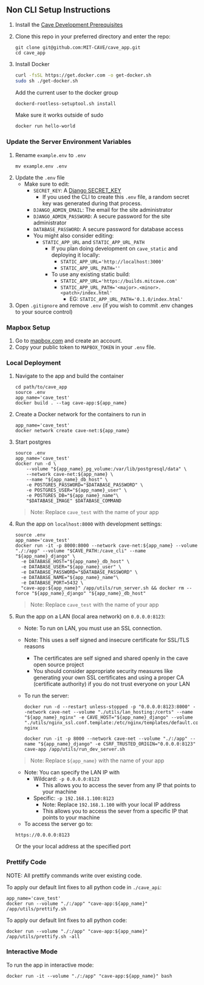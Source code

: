 ## Non CLI Setup Instructions
1. Install the [Cave Development Prerequisites](https://github.com/MIT-CAVE/cave_cli#development-prerequisites)

2. Clone this repo in your preferred directory and enter the repo:
    ```
    git clone git@github.com:MIT-CAVE/cave_app.git
    cd cave_app
    ```

3. Install Docker

    ```sh
    curl -fsSL https://get.docker.com -o get-docker.sh
    sudo sh ./get-docker.sh
    ```

    Add the current user to the docker group

    ```sh
    dockerd-rootless-setuptool.sh install
    ```

    Make sure it works outside of sudo

    ```sh
    docker run hello-world
    ```

### Update the Server Environment Variables

1. Rename `example.env` to `.env`
    ```
    mv example.env .env
    ```
2. Update the `.env` file
    - Make sure to edit:
        - `SECRET_KEY`: A [Django SECRET_KEY](https://docs.djangoproject.com/en/4.1/ref/settings/#secret-key)
            - If you used the CLI to create this `.env` file, a random secret key was generated during that process.
        - `DJANGO_ADMIN_EMAIL`: The email for the site administrator
        - `DJANGO_ADMIN_PASSWORD`: A secure password for the site administrator
        - `DATABASE_PASSWORD`: A secure password for database access
      - You might also consider editing:
          - `STATIC_APP_URL` and `STATIC_APP_URL_PATH`
              - If you plan doing development on `cave_static` and deploying it locally:
                  - `STATIC_APP_URL='http://localhost:3000'`
                  - `STATIC_APP_URL_PATH=''`
              - To use any existing static build:
                  - `STATIC_APP_URL='https://builds.mitcave.com'`
                  - `STATIC_APP_URL_PATH='<major>.<minor>.<patch>/index.html'`
                      - EG: `STATIC_APP_URL_PATH='0.1.0/index.html'`
3. Open `.gitignore` and remove `.env` (if you wish to commit .env changes to your source control)


### Mapbox Setup

1. Go to [mapbox.com](https://mapbox.com) and create an account.
2. Copy your public token to `MAPBOX_TOKEN` in your `.env` file.


### Local Deployment

1. Navigate to the app and build the container
    ```
    cd path/to/cave_app
    source .env
    app_name='cave_test'
    docker build . --tag cave-app:${app_name}
    ```
2. Create a Docker network for the containers to run in
    ```
    app_name='cave_test'
    docker network create cave-net:${app_name}
    ```
3. Start postgres
    ```
    source .env
    app_name='cave_test'
    docker run -d \
        --volume "${app_name}_pg_volume:/var/lib/postgresql/data" \
        --network cave-net:${app_name} \
        --name "${app_name}_db_host" \
        -e POSTGRES_PASSWORD="$DATABASE_PASSWORD" \
        -e POSTGRES_USER="${app_name}_user" \
        -e POSTGRES_DB="${app_name}_name"\
        "$DATABASE_IMAGE" $DATABASE_COMMAND
    ```
    > Note: Replace `cave_test` with the name of your app
3. Run the app on `localhost:8000` with development settings:
    ```
    source .env
    app_name='cave_test'
    docker run -it -p 8000:8000 --network cave-net:${app_name} --volume "./:/app" --volume "$CAVE_PATH:/cave_cli" --name "${app_name}_django" \
      -e DATABASE_HOST="${app_name}_db_host" \
      -e DATABASE_USER="${app_name}_user" \
      -e DATABASE_PASSWORD="$DATABASE_PASSWORD" \
      -e DATABASE_NAME="${app_name}_name"\
      -e DATABASE_PORT=5432 \
      "cave-app:${app_name}" /app/utils/run_server.sh && docker rm --force "${app_name}_django" "${app_name}_db_host"
    ```
    > Note: Replace `cave_test` with the name of your app
4. Run the app on a LAN (local area network) on `0.0.0.0:8123`:
    - Note: To run on LAN, you must use an SSL connection.
    - Note: This uses a self signed and insecure certificate for SSL/TLS reasons
        - The certificates are self signed and shared openly in the cave open source project
        - You should consider appropriate security measures like generating your own SSL certificates and using a proper CA (certificate authority) if you do not trust everyone on your LAN
    - To run the server:
        ```
        docker run -d --restart unless-stopped -p "0.0.0.0:8123:8000" --network cave-net --volume "./utils/lan_hosting:/certs" --name "${app_name}_nginx" -e CAVE_HOST="${app_name}_django" --volume "./utils/nginx_ssl.conf.template:/etc/nginx/templates/default.conf.template:ro" nginx
        ```

        ```
        docker run -it -p 8000 --network cave-net --volume "./:/app" --name "${app_name}_django" -e CSRF_TRUSTED_ORIGIN="0.0.0.0:8123" cave-app /app/utils/run_dev_server.sh
        ```
    > Note: Replace `${app_name}` with the name of your app
    - Note: You can specify the LAN IP with
        - Wildcard: `-p 0.0.0.0:8123`
            - This allows you to access the sever from any IP that points to your machine
        - Specific: `-p 192.168.1.100:8123`
            - Note: Replace `192.168.1.100` with your local IP address
            - This allows you to access the sever from a specific IP that points to your machine
    - To access the server go to:
    ```
    https://0.0.0.0:8123
    ```
    Or the your local address at the specified port


### Prettify Code
NOTE: All prettify commands write over existing code.

To apply our default lint fixes to all python code in `./cave_api`:
```
app_name='cave_test'
docker run --volume "./:/app" "cave-app:${app_name}" /app/utils/prettify.sh
```

To apply our default lint fixes to all python code:
```
docker run --volume "./:/app" "cave-app:${app_name}" /app/utils/prettify.sh -all
```

### Interactive Mode
To run the app in interactive mode:
```
docker run -it --volume "./:/app" "cave-app:${app_name}" bash
```